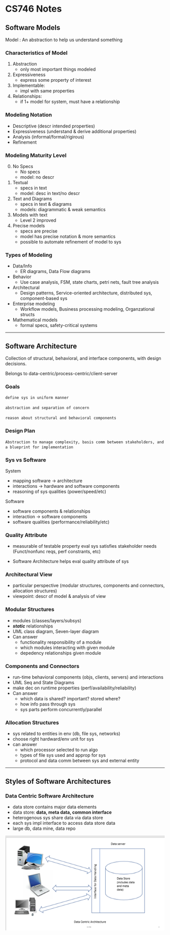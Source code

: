 # **CS746 Notes**

## **Software Models**

Model
: An abstraction to help us understand something

### **Characteristics of Model**

1) Abstraction
    - only most important things modeled
2) Expressiveness
    - express some property of interest
3) Implementable: 
    - impl with same properties 
4) Relationships: 
    - if 1+ model for system, must have a relationship 



### **Modeling Notation**
- Descriptive (descr intended properties)
- Expressiveness (understand & derive additional properties)
- Analysis (informal/formal/rigirous)
- Refinement


### **Modeling Maturity Level**

0) No Specs
    - No specs
    - model: no descr
1) Textual 
    - specs in text
    - model: desc in text/no descr
2) Text and Diagrams
    - specs in text & diagrams
    - models: diagrammatic & weak semantics
3) Models with text
    - Level 2 improved
4) Precise models
    - specs are precise
    - model has precise notation & more semantics
    - possible to automate refinement of model to sys



### **Types of Modeling**

- Data/Info 
    - ER diagrams, Data Flow diagrams
- Behavior 
    - Use case analysis, FSM, state charts, petri nets, fault tree analysis
- Architectural 
    - Design patterns, Service-oriented architecture, distributed sys, component-based sys
- Enterprise modeling 
    - Workflow models, Business processing modeling, Organzational structs
- Mathematical models 
    - formal specs, safety-critical systems


---
## **Software Architecture**

Collection of structural, behavioral, and interface components, with design decisions. 

Belongs to data-centric/process-centric/client-server

### **Goals**
    define sys in uniform manner

    abstraction and separation of concern

    reason about structural and behavioral components

### **Design Plan**
    Abstraction to manage complexity, basis comm between stakeholders, and a blueprint for implementation


### **Sys vs Software**
System

- mapping software -> architecture 
- interactions -> hardware and software components
- reasoning of sys qualities (power/speed/etc)


Software
    
- software components & relationships
- interaction -> software components
- software qualities (performance/reliability/etc)


### **Quality Attribute** 
- measurable of testable property eval sys satisfies stakeholder needs  (Funct/nonfunc reqs, perf constrants, etc)

- Software Architecture helps eval quality attribute of sys


### Architectural View
- particular perspective (modular structures, components and connectors, allocation structures)
- viewpoint: descr of model & analysis of view 


### Modular Structures
- modules (classes/layers/subsys)
- **_static_** relationships
- UML class diagram, Seven-layer diagram 
- Can answer
    - functionality responsibility of a module
    - which modules interacting with given module
    - depedency relationships given module

### Components and Connectors
- run-time behavioral components (objs, clients, servers) and interactions 
- UML Seq and State Diagrams
- make dec on runtime properties (perf/availability/reliability)
- Can answer 
    - which data is shared? important? stored where?
    - how info pass through sys
    - sys parts perform concurrently/parallel

### Allocation Structures
- sys related to entities in env (db, file sys, networks)
- choose right hardward/env unit for sys
- can answer
    - which processor selected to run algo
    - types of file sys used and approp for sys 
    - protocol and data comm between sys and external entity

--- 

## **Styles of Software Architectures**

### **Data Centric Software Architecture** 
- data store contains major data elements 
- data store: **data, meta data, common interface**
- heterogenous sys share data via data store
- each sys impl interface to access data store data
- large db, data mine, data repo


![Data centric](./img/data-centric.png)






